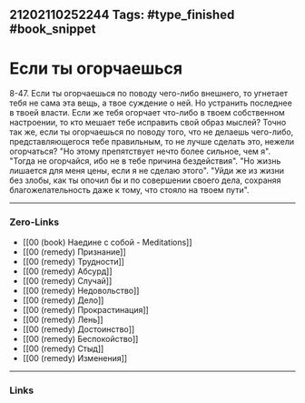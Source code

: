 21202110252244
Tags: #type_finished #book_snippet 
---
# Если ты огорчаешься

 8-47. Если ты огорчаешься по поводу чего-либо внешнего, то угнетает тебя не сама эта вещь, а твое суждение о ней. Но устранить последнее  в твоей власти. Если же тебя огорчает что-либо в твоем собственном настроении, то кто мешает тебе исправить свой образ мыслей? Точно так же, если ты огорчаешься по поводу того, что не делаешь чего-либо, представляющегося тебе правильным, то не лучше сделать это, нежели огорчаться?  "Но этому препятствует нечто более сильное, чем я".  "Тогда не огорчайся, ибо не в тебе причина бездействия".  "Но жизнь лишается для меня цены, если я не сделаю этого".  "Уйди же из жизни без злобы, как ты опочил бы и по совершении своего дела, сохраняя благожелательность даже к тому, что стояло на твоем пути". 

---
### Zero-Links
 - [[00 (book) Наедине с собой - Meditations]]
 - [[00 (remedy) Признание]]
 - [[00 (remedy) Трудности]]
 - [[00 (remedy) Абсурд]]
 - [[00 (remedy) Случай]]
 - [[00 (remedy) Недовольство]]
 - [[00 (remedy) Дело]]
 - [[00 (remedy) Прокрастинация]]
 - [[00 (remedy) Лень]]
 - [[00 (remedy) Достоинство]]
 - [[00 (remedy) Беспокойство]]
 - [[00 (remedy) Стыд]]
 - [[00 (remedy) Изменения]]
---
### Links
